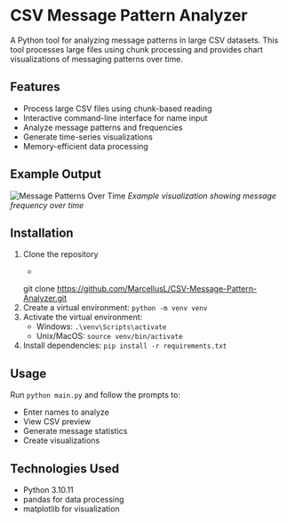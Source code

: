 # CSV Message Pattern Analyzer

A Python tool for analyzing message patterns in large CSV datasets. This tool processes large files using chunk processing and provides chart visualizations of messaging patterns over time.

## Features
- Process large CSV files using chunk-based reading
- Interactive command-line interface for name input
- Analyze message patterns and frequencies
- Generate time-series visualizations
- Memory-efficient data processing

## Example Output
![Message Patterns Over Time](example_outputs/message_trends_Ariana.png)
*Example visualization showing message frequency over time*

## Installation
1. Clone the repository
   - ```bash
    git clone https://github.com/MarcellusL/CSV-Message-Pattern-Analyzer.git
2. Create a virtual environment: `python -m venv venv`
3. Activate the virtual environment:
   - Windows: `.\venv\Scripts\activate`
   - Unix/MacOS: `source venv/bin/activate`
4. Install dependencies: `pip install -r requirements.txt`

## Usage
Run `python main.py` and follow the prompts to:
- Enter names to analyze
- View CSV preview
- Generate message statistics
- Create visualizations

## Technologies Used
- Python 3.10.11
- pandas for data processing
- matplotlib for visualization